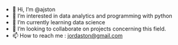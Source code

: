 - 👋 Hi, I’m @ajston
- 👀 I’m interested in data analytics and programming with python
- 🌱 I’m currently learning data science
- 💞️ I’m looking to collaborate on projects concerning this field.
- 📫 How to reach me : jordaston@gmail.com

<!---
ajston/ajston is a ✨ special ✨ repository because its `README.md` (this file) appears on your GitHub profile.
You can click the Preview link to take a look at your changes.
--->
